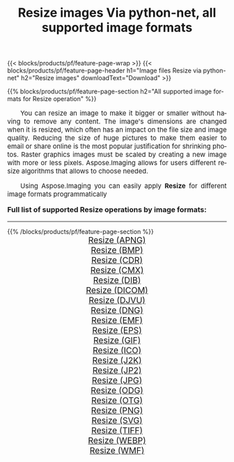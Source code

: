﻿---
title: Resize images Via python-net, all supported image formats 
weight: 3920
url: /it/python-net/resize/ 
lang: it
langdirlevel: 2
locales: zh-hans,ja,it,ru,de,es,fr,nl,id,lt,pl,pt,vi,tr,ko,zh-hant,ar,hi,th,sv,cs,uk,he
description: Using Aspose.Imaging you can easily Resize images Via python-net
---

{{< blocks/products/pf/feature-page-wrap >}}
{{< blocks/products/pf/feature-page-header h1="Image files Resize via python-net" h2="Resize images" downloadText="Download" >}}


{{% blocks/products/pf/feature-page-section  h2="All supported image formats for Resize operation" %}}
<p align="justify" style="text-indent:2em;font-size:15px;">
You can resize an image to make it bigger or smaller without having to remove any content. The image's dimensions are changed when it is resized, which often has an impact on the file size and image quality. Reducing the size of huge pictures to make them easier to email or share online is the most popular justification for shrinking photos. Raster graphics images must be scaled by creating a new image with more or less pixels. Aspose.Imaging allows for users different resize algorithms that allows to choose needed.
</p>
<p align="justify" style="text-indent:2em;font-size:15px;">
Using Aspose.Imaging you can easily apply <b>Resize</b> for different image formats programmatically
</p>
<h3 style="margin-top:16px;">
Full list of supported Resize operations by image formats:
</h3>
<hr/>
{{% /blocks/products/pf/feature-page-section %}}
<div class="container-fluid productfamilypage bg-gray">
    <div class="convertypes bg-gray agp-content section">
        <div class="container">
		<div class="row other-converters" style="gap: 10px;font-size: 19px;text-align:center;">
		    <div class='col-md-3 other-converter remove-lp remove-rp'><a href="/imaging/it/python-net/resize/apng/" style="padding:15px;">Resize (APNG)</a></div><div class='col-md-3 other-converter remove-lp remove-rp'><a href="/imaging/it/python-net/resize/bmp/" style="padding:15px;">Resize (BMP)</a></div><div class='col-md-3 other-converter remove-lp remove-rp'><a href="/imaging/it/python-net/resize/cdr/" style="padding:15px;">Resize (CDR)</a></div><div class='col-md-3 other-converter remove-lp remove-rp'><a href="/imaging/it/python-net/resize/cmx/" style="padding:15px;">Resize (CMX)</a></div><div class='col-md-3 other-converter remove-lp remove-rp'><a href="/imaging/it/python-net/resize/dib/" style="padding:15px;">Resize (DIB)</a></div><div class='col-md-3 other-converter remove-lp remove-rp'><a href="/imaging/it/python-net/resize/dicom/" style="padding:15px;">Resize (DICOM)</a></div><div class='col-md-3 other-converter remove-lp remove-rp'><a href="/imaging/it/python-net/resize/djvu/" style="padding:15px;">Resize (DJVU)</a></div><div class='col-md-3 other-converter remove-lp remove-rp'><a href="/imaging/it/python-net/resize/dng/" style="padding:15px;">Resize (DNG)</a></div><div class='col-md-3 other-converter remove-lp remove-rp'><a href="/imaging/it/python-net/resize/emf/" style="padding:15px;">Resize (EMF)</a></div><div class='col-md-3 other-converter remove-lp remove-rp'><a href="/imaging/it/python-net/resize/eps/" style="padding:15px;">Resize (EPS)</a></div><div class='col-md-3 other-converter remove-lp remove-rp'><a href="/imaging/it/python-net/resize/gif/" style="padding:15px;">Resize (GIF)</a></div><div class='col-md-3 other-converter remove-lp remove-rp'><a href="/imaging/it/python-net/resize/ico/" style="padding:15px;">Resize (ICO)</a></div><div class='col-md-3 other-converter remove-lp remove-rp'><a href="/imaging/it/python-net/resize/j2k/" style="padding:15px;">Resize (J2K)</a></div><div class='col-md-3 other-converter remove-lp remove-rp'><a href="/imaging/it/python-net/resize/jp2/" style="padding:15px;">Resize (JP2)</a></div><div class='col-md-3 other-converter remove-lp remove-rp'><a href="/imaging/it/python-net/resize/jpg/" style="padding:15px;">Resize (JPG)</a></div><div class='col-md-3 other-converter remove-lp remove-rp'><a href="/imaging/it/python-net/resize/odg/" style="padding:15px;">Resize (ODG)</a></div><div class='col-md-3 other-converter remove-lp remove-rp'><a href="/imaging/it/python-net/resize/otg/" style="padding:15px;">Resize (OTG)</a></div><div class='col-md-3 other-converter remove-lp remove-rp'><a href="/imaging/it/python-net/resize/png/" style="padding:15px;">Resize (PNG)</a></div><div class='col-md-3 other-converter remove-lp remove-rp'><a href="/imaging/it/python-net/resize/svg/" style="padding:15px;">Resize (SVG)</a></div><div class='col-md-3 other-converter remove-lp remove-rp'><a href="/imaging/it/python-net/resize/tiff/" style="padding:15px;">Resize (TIFF)</a></div><div class='col-md-3 other-converter remove-lp remove-rp'><a href="/imaging/it/python-net/resize/webp/" style="padding:15px;">Resize (WEBP)</a></div><div class='col-md-3 other-converter remove-lp remove-rp'><a href="/imaging/it/python-net/resize/wmf/" style="padding:15px;">Resize (WMF)</a></div>
                </div>
        </div>
    </div>
</div>
<br/>
